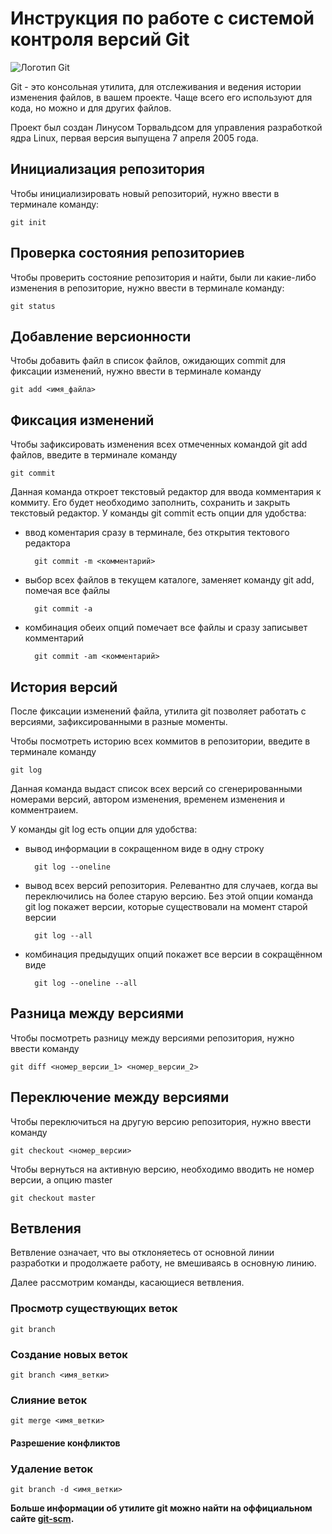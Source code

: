 # **Инструкция по работе с системой контроля версий Git**

![Логотип Git](/seminar2_zatsepina/images/Git-logo.png)

Git - это консольная утилита, для отслеживания и ведения истории изменения файлов, в вашем проекте. Чаще всего его используют для кода, но можно и для других файлов.

Проект был создан Линусом Торвальдсом для управления разработкой ядра Linux, первая версия выпущена 7 апреля 2005 года.

## Инициализация репозитория

Чтобы инициализировать новый репозиторий, нужно ввести в терминале команду:

    git init

## Проверка состояния репозиториев

Чтобы проверить состояние репозитория и найти, были ли какие-либо изменения в репозиторие, нужно ввести в терминале команду:

    git status

## Добавление версионности

Чтобы добавить файл в список файлов, ожидающих commit для фиксации изменений, нужно ввести в терминале команду

    git add <имя_файла>

## Фиксация изменений

Чтобы зафиксировать изменения всех отмеченных командой git add файлов, введите в терминале команду

    git commit

Данная команда откроет текстовый редактор для ввода комментария к коммиту. Его будет необходимо заполнить, сохранить и закрыть текстовый редактор. У команды git commit есть опции для удобства:

* ввод коментария сразу в терминале, без открытия тектового редактора

        git commit -m <комментарий>

* выбор всех файлов в текущем каталоге, заменяет команду git add, помечая все файлы

        git commit -a

* комбинация обеих опций помечает все файлы и сразу записывет комментарий
        
        git commit -am <комментарий>

##  История версий

После фиксации изменений файла, утилита git позволяет работать с версиями, зафиксированными в разные моменты.

Чтобы посмотреть историю всех коммитов в репозитории, введите в терминале команду

    git log

Данная команда выдаст список всех версий со сгенерированными номерами версий, автором изменения, временем изменения и комментраием.

У команды git log есть опции для удобства:
    
* вывод информации в сокращенном виде в одну строку

        git log --oneline

* вывод всех версий репозитория. Релевантно для случаев, когда вы переключились на более старую версию. Без этой опции команда git log покажет версии, которые существовали на момент старой версии

        git log --all

* комбинация предыдущих опций покажет все версии в сокращённом виде

        git log --oneline --all  


##  Разница между версиями

Чтобы посмотреть разницу между версиями репозитория, нужно ввести команду

    git diff <номер_версии_1> <номер_версии_2>

##  Переключение между версиями

Чтобы переключиться на другую версию репозитория, нужно ввести команду

    git checkout <номер_версии>

Чтобы вернуться на активную версию, необходимо вводить не номер версии, а опцию master
    
    git checkout master

## Ветвления

Ветвление означает, что вы отклоняетесь от основной линии разработки и продолжаете работу, не вмешиваясь в основную линию.

Далее рассмотрим команды, касающиеся ветвления.

### Просмотр существующих веток

    git branch

### Создание новых веток

    git branch <имя_ветки>

### Слияние веток

    git merge <имя_ветки>

#### Разрешение конфликтов

### Удаление веток

    git branch -d <имя_ветки>

**Больше информации об утилите git можно найти на оффициальном сайте [git-scm](https://git-scm.com/).**

